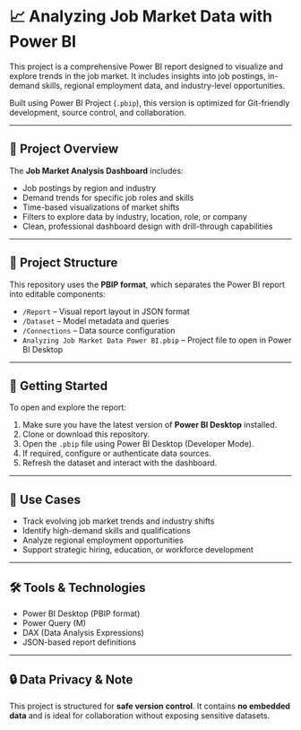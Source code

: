 # 📈 Analyzing Job Market Data with Power BI

This project is a comprehensive Power BI report designed to visualize and explore trends in the job market. It includes insights into job postings, in-demand skills, regional employment data, and industry-level opportunities.

Built using Power BI Project (`.pbip`), this version is optimized for Git-friendly development, source control, and collaboration.

---

## 🧾 Project Overview

The **Job Market Analysis Dashboard** includes:

- Job postings by region and industry
- Demand trends for specific job roles and skills
- Time-based visualizations of market shifts
- Filters to explore data by industry, location, role, or company
- Clean, professional dashboard design with drill-through capabilities

---

## 📁 Project Structure

This repository uses the **PBIP format**, which separates the Power BI report into editable components:

- `/Report` – Visual report layout in JSON format
- `/Dataset` – Model metadata and queries
- `/Connections` – Data source configuration
- `Analyzing Job Market Data Power BI.pbip` – Project file to open in Power BI Desktop

---

## 🚀 Getting Started

To open and explore the report:

1. Make sure you have the latest version of **Power BI Desktop** installed.
2. Clone or download this repository.
3. Open the `.pbip` file using Power BI Desktop (Developer Mode).
4. If required, configure or authenticate data sources.
5. Refresh the dataset and interact with the dashboard.

---

## 📌 Use Cases

- Track evolving job market trends and industry shifts  
- Identify high-demand skills and qualifications  
- Analyze regional employment opportunities  
- Support strategic hiring, education, or workforce development

---

## 🛠️ Tools & Technologies

- Power BI Desktop (PBIP format)
- Power Query (M)
- DAX (Data Analysis Expressions)
- JSON-based report definitions

---

## 🔒 Data Privacy & Note

This project is structured for **safe version control**. It contains **no embedded data** and is ideal for collaboration without exposing sensitive datasets.
